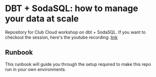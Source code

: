 # DBT + SodaSQL: how to manage your data at scale
Repository for Club Cloud workshop on dbt + SodaSQL. If you want to checkout the session, here's the youtube recording: [link](https://www.youtube.com/watch?v=_ITRXeYN9o4&list=PLC3RVtNPazW9tJfJjz20sNa3B8uzKAsAq&index=70)

## Runbook
This runbook will guide you through the setup required to make this repo run in your own environments.
